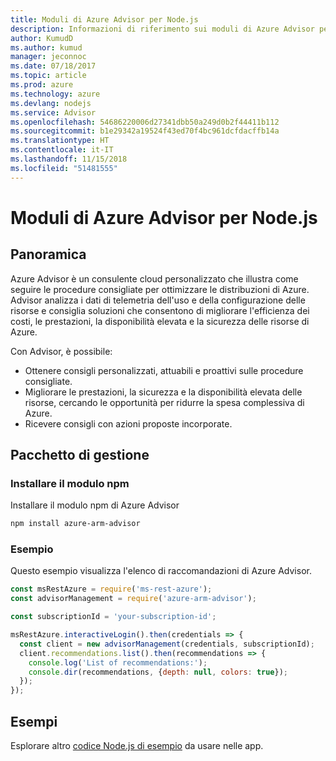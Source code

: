 ```yaml
---
title: Moduli di Azure Advisor per Node.js
description: Informazioni di riferimento sui moduli di Azure Advisor per Node.js
author: KumudD
ms.author: kumud
manager: jeconnoc
ms.date: 07/18/2017
ms.topic: article
ms.prod: azure
ms.technology: azure
ms.devlang: nodejs
ms.service: Advisor
ms.openlocfilehash: 54686220006d27341dbb50a249d0b2f44411b112
ms.sourcegitcommit: b1e29342a19524f43ed70f4bc961dcfdacffb14a
ms.translationtype: HT
ms.contentlocale: it-IT
ms.lasthandoff: 11/15/2018
ms.locfileid: "51481555"
---
```

# <a name="azure-advisor-modules-for-nodejs"></a>Moduli di Azure Advisor per Node.js

## <a name="overview"></a>Panoramica

Azure Advisor è un consulente cloud personalizzato che illustra come seguire le procedure consigliate per ottimizzare le distribuzioni di Azure. Advisor analizza i dati di telemetria dell'uso e della configurazione delle risorse e consiglia soluzioni che consentono di migliorare l'efficienza dei costi, le prestazioni, la disponibilità elevata e la sicurezza delle risorse di Azure.

Con Advisor, è possibile:
- Ottenere consigli personalizzati, attuabili e proattivi sulle procedure consigliate.
- Migliorare le prestazioni, la sicurezza e la disponibilità elevata delle risorse, cercando le opportunità per ridurre la spesa complessiva di Azure.
- Ricevere consigli con azioni proposte incorporate.

## <a name="management-package"></a>Pacchetto di gestione

### <a name="install-the-npm-module"></a>Installare il modulo npm

Installare il modulo npm di Azure Advisor

```bash
npm install azure-arm-advisor
```

### <a name="example"></a>Esempio

Questo esempio visualizza l'elenco di raccomandazioni di Azure Advisor.

```javascript
const msRestAzure = require('ms-rest-azure');
const advisorManagement = require('azure-arm-advisor');

const subscriptionId = 'your-subscription-id';

msRestAzure.interactiveLogin().then(credentials => {
  const client = new advisorManagement(credentials, subscriptionId);
  client.recommendations.list().then(recommendations => {
    console.log('List of recommendations:');
    console.dir(recommendations, {depth: null, colors: true});
  });
});
```

## <a name="samples"></a>Esempi

Esplorare altro [codice Node.js di esempio](https://azure.microsoft.com/resources/samples/?platform=nodejs) da usare nelle app.
